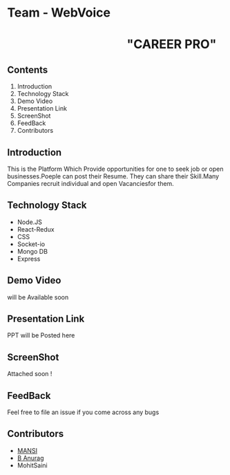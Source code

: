 # Team - WebVoice
# &emsp; &emsp; &emsp; &emsp; &emsp; &emsp; &emsp; &emsp; **"CAREER PRO"**
## Contents
1. Introduction
2. Technology Stack
3. Demo Video
4. Presentation Link
5. ScreenShot
6. FeedBack
7. Contributors

## Introduction
This is the Platform Which Provide opportunities for one to seek job or open businesses.Poeple can post their Resume. They can share their Skill.Many Companies recruit individual and open Vacanciesfor them.

## Technology Stack
* Node.JS
* React-Redux
* CSS
*  Socket-io
* Mongo DB
* Express

## Demo Video
will be Available soon

## Presentation Link
PPT will be Posted here

## ScreenShot
Attached soon !

## FeedBack
Feel free to file an issue if you come across any bugs

## Contributors
* [MANSI](https://github.com/MansiAmaira)
* [B Anurag](https://github.com/BAnurag)
*  MohitSaini



